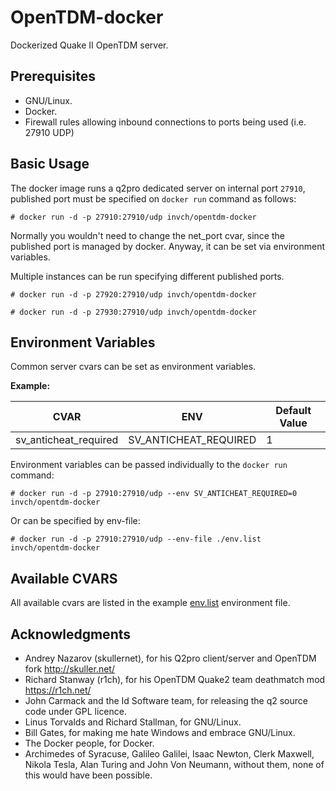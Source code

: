 # OpenTDM-docker


Dockerized Quake II OpenTDM server. 

## Prerequisites

- GNU/Linux.
- Docker.
- Firewall rules allowing inbound connections to ports being used (i.e. 27910 UDP) 

## Basic Usage

The docker image runs a q2pro dedicated server on internal port `27910`, published port must be specified on `docker run` command as follows:

`# docker run -d -p 27910:27910/udp invch/opentdm-docker`

Normally you wouldn't need to change the net_port cvar, since the published port is managed by docker. Anyway, it can be set via environment variables.

Multiple instances can be run specifying different published ports.

`# docker run -d -p 27920:27910/udp invch/opentdm-docker`

`# docker run -d -p 27930:27910/udp invch/opentdm-docker`

## Environment Variables

Common server cvars can be set as environment variables. 

**Example:** 

|CVAR|ENV|Default Value
|----|---|---|
|sv_anticheat_required|SV_ANTICHEAT_REQUIRED|1|

Environment variables can be passed individually to the `docker run` command:

`# docker run -d -p 27910:27910/udp --env SV_ANTICHEAT_REQUIRED=0 invch/opentdm-docker`

Or can be specified by env-file:

`# docker run -d -p 27910:27910/udp --env-file ./env.list invch/opentdm-docker`


## Available CVARS

All available cvars are listed in the example [env.list](https://github.com/jocarren/opentdm-docker/blob/master/env.list) environment file.

## Acknowledgments

- Andrey Nazarov (skullernet), for his Q2pro client/server and OpenTDM fork http://skuller.net/
- Richard Stanway (r1ch), for his OpenTDM Quake2 team deathmatch mod https://r1ch.net/
- John Carmack and the Id Software team, for releasing the q2 source code under GPL licence.
- Linus Torvalds and Richard Stallman, for GNU/Linux.
- Bill Gates, for making me hate Windows and embrace GNU/Linux.
- The Docker people, for Docker.
- Archimedes of Syracuse, Galileo Galilei, Isaac Newton, Clerk Maxwell, Nikola Tesla, Alan Turing and John Von Neumann, without them, none of this would have been possible.
